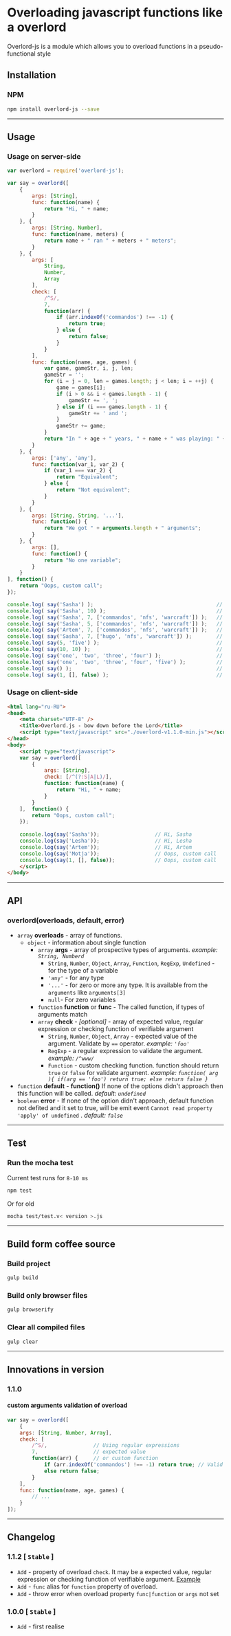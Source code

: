 # Overloading javascript functions like a overlord 
Overlord-js is a module which allows you to overload functions in a pseudo-functional style

## Installation
### NPM
```sh
npm install overlord-js --save
```

------------------------------------

## Usage
### Usage on server-side
```js
var overlord = require('overlord-js');

var say = overlord([
    {
        args: [String],
        func: function(name) {
            return "Hi, " + name;
        }
    }, {
        args: [String, Number],
        func: function(name, meters) {
            return name + " ran " + meters + " meters";
        }
    }, {
        args: [
            String, 
            Number, 
            Array
        ],
        check: [
            /^S/, 
            7, 
            function(arr) {
                if (arr.indexOf('commandos') !== -1) {
                    return true;
                } else {
                    return false;
                }
            }
        ],
        func: function(name, age, games) {
            var game, gameStr, i, j, len;
            gameStr = '';
            for (i = j = 0, len = games.length; j < len; i = ++j) {
                game = games[i];
                if (i > 0 && i < games.length - 1) {
                    gameStr += ', ';
                } else if (i === games.length - 1) {
                    gameStr += ' and ';
                }
                gameStr += game;
            }
            return "In " + age + " years, " + name + " was playing: " + gameStr;
        }
    }, {
        args: ['any', 'any'],
        func: function(var_1, var_2) {
            if (var_1 === var_2) {
                return "Equivalent";
            } else {
                return "Not equivalent";
            }
        }
    }, {
        args: [String, String, '...'],
        func: function() {
            return "We got " + arguments.length + " arguments";
        }
    }, {
        args: [],
        func: function() {
            return "No one variable";
        }
    }
], function() {
    return "Oops, custom call";
});

console.log( say('Sasha') );                                        // Hi, Sasha
console.log( say('Sasha', 10) );                                    // Sasha ran 10 meters
console.log( say('Sasha', 7, ['commandos', 'nfs', 'warcraft']) );   // In 7 years, Sasha was playing: commandos, nfs and warcraft
console.log( say('Sasha', 5, ['commandos', 'nfs', 'warcraft']) );   // Oops, custom call
console.log( say('Artem', 7, ['commandos', 'nfs', 'warcraft']) );   // Oops, custom call
console.log( say('Sasha', 7, ['hugo', 'nfs', 'warcraft']) );        // Oops, custom call
console.log( say(5, 'five') );                                      // Not equivalent
console.log( say(10, 10) );                                         // Equivalent
console.log( say('one', 'two', 'three', 'four') );                  // We got 4 arguments
console.log( say('one', 'two', 'three', 'four', 'five') );          // We got 5 arguments
console.log( say() );                                               // No one variable
console.log( say(1, [], false) );                                   // Oops, custom call
```

### Usage on client-side
```html
<html lang="ru-RU">
<head>
    <meta charset="UTF-8" />
    <title>Overlord.js - bow down before the Lord</title>
    <script type="text/javascript" src="./overlord-v1.1.0-min.js"></script>
</head>
<body>
    <script type="text/javascript">
    var say = overlord([
        {
            args: [String],
            check: [/^(?:S|A|L)/],
            function: function(name) {
                return "Hi, " + name;
            }
        }
    ],  function() {
        return "Oops, custom call";
    });
    
    console.log(say('Sasha'));                  // Hi, Sasha
    console.log(say('Lesha'));                  // Hi, Lesha
    console.log(say('Artem'));                  // Hi, Artem
    console.log(say('Motja'));                  // Oops, custom call
    console.log(say(1, [], false));             // Oops, custom call
    </script>
</body>
```

------------------------------------

## API
### overlord(overloads, default, error)
* `array` **overloads** - array of functions.
    * `object` - information about single function
        * `array` **args** - array of prospective types of arguments. _example: `String, Numberd`_
            * `String`, `Number`, `Object`, `Array`, `Function`, `RegExp`, `Undefined` - for the type of a variable
            * `'any'` - for any type
            * `'...'` - for zero or more any type. It is available from the `arguments` like `arguments[3]`
            * `null`- For zero variables 
        * `function` **function** or **func** - The called function, if types of arguments match
        * `array` **check** - _[optional]_ - array of expected value, regular expression or checking function of verifiable argument
            * `String`, `Number`, `Object`, `Array` - expected value of the argument. Validate by `==` operator. _example: `'foo'`_
            * `RegExp` - a regular expression to validate the argument. _example: `/^www/`_
            * `Function` - custom checking function. function should return `true` or `false` for validate argument. _example: `function( arg ){ if(arg == 'foo') return true; else return false }`_
* `function` **default** - **function()** If none of the options didn't approach then this function will be called. _default: `undefined`_
* `boolean` **error** - If none of the option didn't approach, default function not defited and it set to true, will be emit event `Cannot read property 'apply' of undefined` . _default: `false`_

------------------------------------

## Test
### Run the mocha test
Current test runs for `8-10 ms`
```sh
npm test
```

Or for old
```sh
mocha test/test.v< version >.js
```

------------------------------------

## Build form coffee source
### Build project
```sh
gulp build
```
### Build only browser files
```sh
gulp browserify
```
### Clear all compiled files
```sh
gulp clear
```

------------------------------------

## Innovations in version
### 1.1.0
#### custom arguments validation of overload
```js
var say = overlord([
    {
    args: [String, Number, Array], 
    check: [
        /^S/,               // Using regular expressions
        7,                  // expected value
        function(arr) {     // or custom function
            if (arr.indexOf('commandos') !== -1) return true; // Valid
            else return false;
        }
    ],
    func: function(name, age, games) {
        // ...
    }
]);
```

------------------------------------

## Changelog
### 1.1.2 [ `Stable` ]
* `Add` - property of overload `check`. It may be a expected value, regular expression or checking function of verifiable argument. [Example](#innovations-in-version)
* `Add` - `func` alias for `function` property of overload.
* `Add` - throw error when overload property `func|function` or `args` not set

### 1.0.0 [ `Stable` ]
* `Add` - first realise

